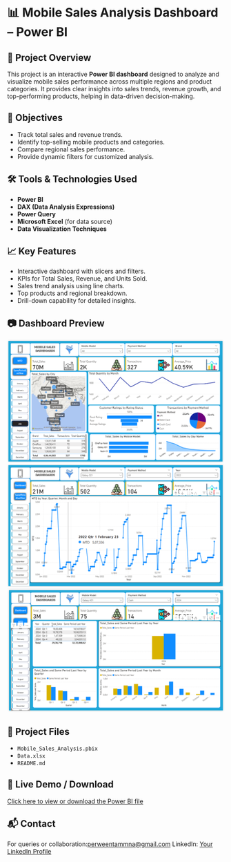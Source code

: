 # 📊 Mobile Sales Analysis Dashboard – Power BI

## 📌 Project Overview
This project is an interactive **Power BI dashboard** designed to analyze and visualize mobile sales performance across multiple regions and product categories. It provides clear insights into sales trends, revenue growth, and top-performing products, helping in data-driven decision-making.

## 🎯 Objectives
- Track total sales and revenue trends.
- Identify top-selling mobile products and categories.
- Compare regional sales performance.
- Provide dynamic filters for customized analysis.

## 🛠 Tools & Technologies Used
- **Power BI**
- **DAX (Data Analysis Expressions)**
- **Power Query**
- **Microsoft Excel** (for data source)
- **Data Visualization Techniques**

## 📈 Key Features
- Interactive dashboard with slicers and filters.
- KPIs for Total Sales, Revenue, and Units Sold.
- Sales trend analysis using line charts.
- Top products and regional breakdown.
- Drill-down capability for detailed insights.

## 📷 Dashboard Preview
![Mobile Sales Dashboard Screenshot](DASHBOARD.png) 
![Mobile Sales Dashboard Screenshot](MTD_REPORT.png)
![Mobile Sales Dashboard Screenshot](SamePeriodLastYear.png)


## 📂 Project Files
- `Mobile_Sales_Analysis.pbix`
- `Data.xlsx`
- `README.md` 

## 🔗 Live Demo / Download
[Click here to view or download the Power BI file]((https://github.com/TamannaPerween/Mobile-Analysis-Dashboard))

## 📬 Contact
For queries or collaboration:perweentammna@gmail.com 
LinkedIn: [Your LinkedIn Profile]((https://github.com/TamannaPerween)](https://www.linkedin.com/in/tamannaperween/))

